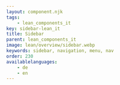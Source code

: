 ```yaml
---
layout: component.njk
tags: 
    - lean_components_it
key: sidebar-lean_it
title: Sidebar
parent: lean_components_it
image: lean/overview/sidebar.webp
keywords: sidebar, navigation, menu, nav
order: 230
availablelanguages: 
    - de
    - en
---
```

